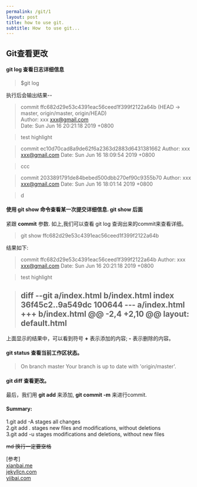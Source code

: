 ```yaml
---
permalink: /git/1
layout: post
title: how to use git.
subtitle: How  to use git...
---
```

## Git查看更改

#### git log 查看日志详细信息
>$git log

执行后会输出结果--
>commit ffc682d29e53c4391eac56ceed1f399f2122a64b (HEAD -> master, origin/master, origin/HEAD)  
>Author: xxx <xxx@gmail.com>  
>Date:   Sun Jun 16 20:21:18 2019 +0800  

>    test highlight

>commit ec10d70cad8a9de62f6a2363d2883d6431381662
>Author: xxx <xxx@gmail.com>
>Date:   Sun Jun 16 18:09:54 2019 +0800

>    ccc

>commit 2033891791de84bebed500dbb270ef90c9355b70
>Author: xxx <xxx@gmail.com>
>Date:   Sun Jun 16 18:01:14 2019 +0800

>    d

#### 使用 **git show** 命令查看某一次提交详细信息. **git show** 后面
紧跟 **commit** 参数. 如上,我们可以查看 git log 查询出来的commit来查看详细。

> git show ffc682d29e53c4391eac56ceed1f399f2122a64b

结果如下:
>commit ffc682d29e53c4391eac56ceed1f399f2122a64b
>Author: xxx <xxx@gmail.com>
>Date:   Sun Jun 16 20:21:18 2019 +0800

>    test highlight

>diff --git a/index.html b/index.html
>index 36f45c2..9a549dc 100644
>--- a/index.html
>+++ b/index.html
>@@ -2,4 +2,10 @@
> layout: default.html
> ---

上面显示的结果中，可以看到符号 **+** 表示添加的内容; **-** 表示删除的内容。

####  **git status** 查看当前工作区状态。

>On branch master
>Your branch is up to date with 'origin/master'.

#### **git diff** 查看更改。

最后，我们用 **git add** 来添加, **git commit -m** 来进行commit.

#### **Summary:** ####
1.git add -A stages all changes  
2.git add . stages new files and modifications, without deletions  
3.git add -u stages modifications and deletions, without new files  

~~md 换行一定要空格~~


[参考]  
[xianbai.me](http://xianbai.me/learn-md/article/syntax/links.html)  
[jekyllcn.com](https://jekyllcn.com/)  
[yiibai.com](https://www.yiibai.com/git/git_review_changes.html)  
